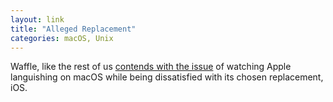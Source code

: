 ```yaml
---
layout: link
title: "Alleged Replacement"
categories: macOS, Unix
---
```


Waffle, like the rest of us [contends with the issue](http://wafflelog.net/2018/12/09/desktop/) of watching Apple languishing on macOS while being dissatisfied with its chosen replacement, iOS.
